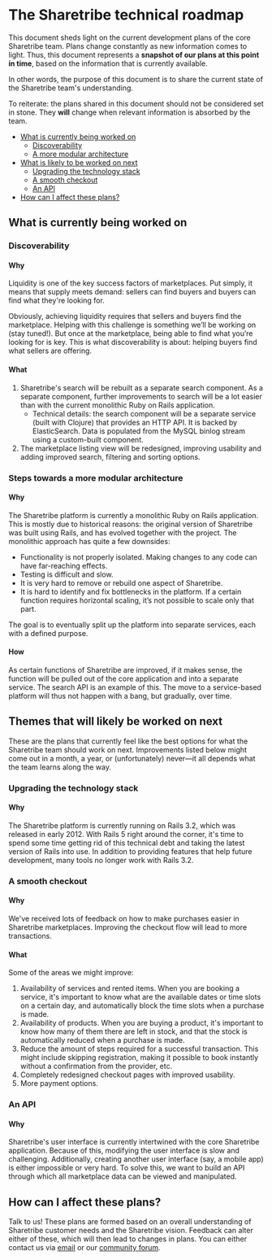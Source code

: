 # The Sharetribe technical roadmap

This document sheds light on the current development plans of the core Sharetribe team. Plans change constantly as new information comes to light. Thus, this document represents a **snapshot of our plans at this point in time**, based on the information that is currently available.

In other words, the purpose of this document is to share the current state of the Sharetribe team's understanding.

To reiterate: the plans shared in this document should not be considered set in stone. They **will** change when relevant information is absorbed by the team.

- [What is currently being worked on](#what-is-currently-being-worked-on)
    - [Discoverability](#discoverability)
    - [A more modular architecture](#steps-towards-a-more-modular-architecture)
- [What is likely to be worked on next](#themes-that-will-likely-be-worked-on-next)
    - [Upgrading the technology stack](#upgrading-the-technology-stack)
    - [A smooth checkout](#a-smooth-checkout)
    - [An API](#an-api)
- [How can I affect these plans?](#how-can-i-affect-these-plans)

## What is currently being worked on
### Discoverability
#### Why

Liquidity is one of the key success factors of marketplaces. Put simply, it means that supply meets demand: sellers can find buyers and buyers can find what they're looking for.

Obviously, achieving liquidity requires that sellers and buyers find the marketplace. Helping with this challenge is something we’ll be working on (stay tuned!). But once at the marketplace, being able to find what you’re looking for is key. This is what discoverability is about: helping buyers find what sellers are offering.

#### What

1. Sharetribe's search will be rebuilt as a separate search component. As a separate component, further improvements to search will be a lot easier than with the current monolithic Ruby on Rails application.
    - Technical details: the search component will be a separate service (built with Clojure) that provides an HTTP API. It is backed by ElasticSearch. Data is populated from the MySQL binlog stream using a custom-built component.
2. The marketplace listing view will be redesigned, improving usability and adding improved search, filtering and sorting options.


### Steps towards a more modular architecture
#### Why

The Sharetribe platform is currently a monolithic Ruby on Rails application. This is mostly due to historical reasons: the original version of Sharetribe was built using Rails, and has evolved together with the project. The monolithic approach has quite a few downsides:

- Functionality is not properly isolated. Making changes to any code can have far-reaching effects.
- Testing is difficult and slow.
- It is very hard to remove or rebuild one aspect of Sharetribe.
- It is hard to identify and fix bottlenecks in the platform. If a certain function requires horizontal scaling, it’s not possible to scale only that part.

The goal is to eventually split up the platform into separate services, each with a defined purpose.

#### How

As certain functions of Sharetribe are improved, if it makes sense, the function will be pulled out of the core application and into a separate service. The search API is an example of this. The move to a service-based platform will thus not happen with a bang, but gradually, over time.


## Themes that will likely be worked on next

These are the plans that currently feel like the best options for what the Sharetribe team should work on next. Improvements listed below might come out in a month, a year, or (unfortunately) never—it all depends what the team learns along the way.

### Upgrading the technology stack
#### Why

The Sharetribe platform is currently running on Rails 3.2, which was released in early 2012. With Rails 5 right around the corner, it's time to spend some time getting rid of this technical debt and taking the latest version of Rails into use. In addition to providing features that help future development, many tools no longer work with Rails 3.2.

### A smooth checkout
#### Why

We've received lots of feedback on how to make purchases easier in Sharetribe marketplaces. Improving the checkout flow will lead to more transactions.

#### What

Some of the areas we might improve:

1. Availability of services and rented items. When you are booking a service, it's important to know what are the available dates or time slots on a certain day, and automatically block the time slots when a purchase is made.
2. Availability of products. When you are buying a product, it's important to know how many of them there are left in stock, and that the stock is automatically reduced when a purchase is made.
3. Reduce the amount of steps required for a successful transaction. This might include skipping registration, making it possible to book instantly without a confirmation from the provider, etc.
4. Completely redesigned checkout pages with improved usability.
5. More payment options.

### An API
#### Why

Sharetribe's user interface is currently intertwined with the core Sharetribe application. Because of this, modifying the user interface is slow and challenging. Additionally, creating another user interface (say, a mobile app) is either impossible or very hard. To solve this, we want to build an API through which all marketplace data can be viewed and manipulated.


## How can I affect these plans?

Talk to us! These plans are formed based on an overall understanding of Sharetribe customer needs and the Sharetribe vision. Feedback can alter either of these, which will then lead to changes in plans. You can either contact us via [email](mailto:help@sharetribe.com) or our [community forum](https://www.sharetribe.com/community).
